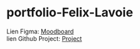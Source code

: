 # portfolio-Felix-Lavoie
Lien Figma: [Moodboard](https://www.figma.com/design/1QoHfsmQb558bLRpeYNiQb/Untitled?node-id=0-1&p=f&t=1kr1doyuTQPDhNwh-0)  
lien Github Project: [Project](https://github.com/users/Felix-Lavoie/projects/3)  
